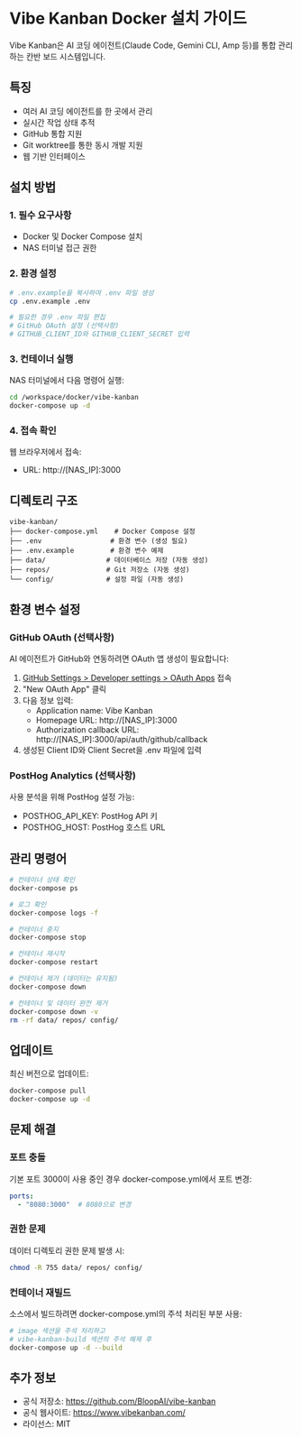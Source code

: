 # Vibe Kanban Docker 설치 가이드

Vibe Kanban은 AI 코딩 에이전트(Claude Code, Gemini CLI, Amp 등)를 통합 관리하는 칸반 보드 시스템입니다.

## 특징

- 여러 AI 코딩 에이전트를 한 곳에서 관리
- 실시간 작업 상태 추적
- GitHub 통합 지원
- Git worktree를 통한 동시 개발 지원
- 웹 기반 인터페이스

## 설치 방법

### 1. 필수 요구사항

- Docker 및 Docker Compose 설치
- NAS 터미널 접근 권한

### 2. 환경 설정

```bash
# .env.example을 복사하여 .env 파일 생성
cp .env.example .env

# 필요한 경우 .env 파일 편집
# GitHub OAuth 설정 (선택사항)
# GITHUB_CLIENT_ID와 GITHUB_CLIENT_SECRET 입력
```

### 3. 컨테이너 실행

NAS 터미널에서 다음 명령어 실행:

```bash
cd /workspace/docker/vibe-kanban
docker-compose up -d
```

### 4. 접속 확인

웹 브라우저에서 접속:
- URL: http://[NAS_IP]:3000

## 디렉토리 구조

```
vibe-kanban/
├── docker-compose.yml    # Docker Compose 설정
├── .env                 # 환경 변수 (생성 필요)
├── .env.example         # 환경 변수 예제
├── data/               # 데이터베이스 저장 (자동 생성)
├── repos/              # Git 저장소 (자동 생성)
└── config/             # 설정 파일 (자동 생성)
```

## 환경 변수 설정

### GitHub OAuth (선택사항)

AI 에이전트가 GitHub와 연동하려면 OAuth 앱 생성이 필요합니다:

1. [GitHub Settings > Developer settings > OAuth Apps](https://github.com/settings/developers) 접속
2. "New OAuth App" 클릭
3. 다음 정보 입력:
   - Application name: Vibe Kanban
   - Homepage URL: http://[NAS_IP]:3000
   - Authorization callback URL: http://[NAS_IP]:3000/api/auth/github/callback
4. 생성된 Client ID와 Client Secret을 .env 파일에 입력

### PostHog Analytics (선택사항)

사용 분석을 위해 PostHog 설정 가능:
- POSTHOG_API_KEY: PostHog API 키
- POSTHOG_HOST: PostHog 호스트 URL

## 관리 명령어

```bash
# 컨테이너 상태 확인
docker-compose ps

# 로그 확인
docker-compose logs -f

# 컨테이너 중지
docker-compose stop

# 컨테이너 재시작
docker-compose restart

# 컨테이너 제거 (데이터는 유지됨)
docker-compose down

# 컨테이너 및 데이터 완전 제거
docker-compose down -v
rm -rf data/ repos/ config/
```

## 업데이트

최신 버전으로 업데이트:

```bash
docker-compose pull
docker-compose up -d
```

## 문제 해결

### 포트 충돌

기본 포트 3000이 사용 중인 경우 docker-compose.yml에서 포트 변경:

```yaml
ports:
  - "8080:3000"  # 8080으로 변경
```

### 권한 문제

데이터 디렉토리 권한 문제 발생 시:

```bash
chmod -R 755 data/ repos/ config/
```

### 컨테이너 재빌드

소스에서 빌드하려면 docker-compose.yml의 주석 처리된 부분 사용:

```bash
# image 섹션을 주석 처리하고
# vibe-kanban-build 섹션의 주석 해제 후
docker-compose up -d --build
```

## 추가 정보

- 공식 저장소: https://github.com/BloopAI/vibe-kanban
- 공식 웹사이트: https://www.vibekanban.com/
- 라이선스: MIT